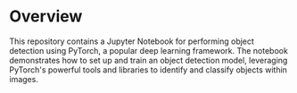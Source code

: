 

# Overview

This repository contains a Jupyter Notebook for performing object detection using PyTorch, a popular deep learning framework. The notebook demonstrates how to set up and train an object detection model, leveraging PyTorch's powerful tools and libraries to identify and classify objects within images.

